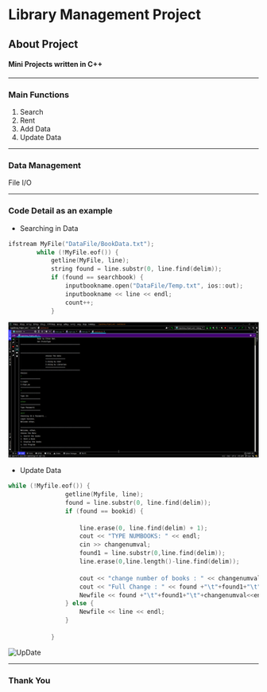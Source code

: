# Library Management Project
## About Project
#### Mini Projects written in C++
-----------
### Main Functions
1. Search
2. Rent
3. Add Data
4. Update Data

----------
### Data Management
File I/O

-----
### Code Detail as an example   
* Searching in Data 
```swift
ifstream MyFile("DataFile/BookData.txt");
        while (!MyFile.eof()) {
            getline(MyFile, line);
            string found = line.substr(0, line.find(delim));
            if (found == searchbook) {
                inputbookname.open("DataFile/Temp.txt", ios::out);
                inputbookname << line << endl;
                count++;
            }
```   
![Searching](image/UserFunction/search.gif)   

* Update Data
```swift
while (!Myfile.eof()) {
                getline(Myfile, line);
                found = line.substr(0, line.find(delim));
                if (found == bookid) {

                    line.erase(0, line.find(delim) + 1);
                    cout << "TYPE NUMBOOKS: " << endl;
                    cin >> changenumval;
                    found1 = line.substr(0,line.find(delim));
                    line.erase(0,line.length()-line.find(delim));

                    cout << "change number of books : " << changenumval << endl;
                    cout << "Full Change : " << found +"\t"+found1+"\t"+changenumval << endl;
                    Newfile << found +"\t"+found1+"\t"+changenumval<<endl;
                } else {
                    Newfile << line << endl;
                }

            }
```   
![UpDate](image/Admin/Update.gif)   
            
--------------

### Thank You








[//]: # (These are reference links used in the body of this note and get stripped out when the markdown processor does its job. There is no need to format nicely because it shouldn't be seen. Thanks SO - http://stackoverflow.com/questions/4823468/store-comments-in-markdown-syntax)

   [dill]: <https://github.com/joemccann/dillinger>
   [git-repo-url]: <https://github.com/joemccann/dillinger.git>
   [john gruber]: <http://daringfireball.net>
   [df1]: <http://daringfireball.net/projects/markdown/>
   [markdown-it]: <https://github.com/markdown-it/markdown-it>
   [Ace Editor]: <http://ace.ajax.org>
   [node.js]: <http://nodejs.org>
   [Twitter Bootstrap]: <http://twitter.github.com/bootstrap/>
   [jQuery]: <http://jquery.com>
   [@tjholowaychuk]: <http://twitter.com/tjholowaychuk>
   [express]: <http://expressjs.com>
   [AngularJS]: <http://angularjs.org>
   [Gulp]: <http://gulpjs.com>

   [PlDb]: <https://github.com/joemccann/dillinger/tree/master/plugins/dropbox/README.md>
   [PlGh]: <https://github.com/joemccann/dillinger/tree/master/plugins/github/README.md>
   [PlGd]: <https://github.com/joemccann/dillinger/tree/master/plugins/googledrive/README.md>
   [PlOd]: <https://github.com/joemccann/dillinger/tree/master/plugins/onedrive/README.md>
   [PlMe]: <https://github.com/joemccann/dillinger/tree/master/plugins/medium/README.md>
   [PlGa]: <https://github.com/RahulHP/dillinger/blob/master/plugins/googleanalytics/README.md>




